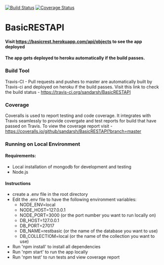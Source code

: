[![Build Status](https://travis-ci.org/sandarsh/BasicRESTAPI.svg?branch=master)](https://travis-ci.org/sandarsh/BasicRESTAPI)
[![Coverage Status](https://coveralls.io/repos/github/sandarsh/BasicRESTAPI/badge.svg?branch=master)](https://coveralls.io/github/sandarsh/BasicRESTAPI?branch=master)

# BasicRESTAPI

#### Visit https://basicrest.herokuapp.com/api/objects to see the app deployed
#### The app gets deployed to heroku automatically if the build passes.

### Build Tool
Travis-CI - Pull requests and pushes to master are automatically built by Travis-ci and deployed on heroku if the build passes.
Visit this link to check the build status - https://travis-ci.org/sandarsh/BasicRESTAPI

### Coverage
Coveralls is used to report testing and code coverage. It integrates with Travis seamlessly to provide covergate and test reports for build that have passed on Travis.
To view the coverage report visit - https://coveralls.io/github/sandarsh/BasicRESTAPI?branch=master

### Running on Local Environment
#### Requirements:
* Local installation of mongodb for development and testing  
* Node.js
#### Instructions
* create a .env file in the root directory
* Edit the .env file to have the following environment variables:  
    * NODE_ENV=local
    * NODE_HOST=127.0.0.1
    * NODE_PORT=3000   (or the port number you want to run locally on)
    * DB_HOST=127.0.0.1
    * DB_PORT=27017
    * DB_NAME=restbasic (or the name of the database you want to use)
    * DB_COLLECTIOM=local (or the name of the collection you want to use)
* Run 'npm install' to install all dependencies
* Run 'npm start' to run the app locally
* Run 'npm test' to run tests and view coverage report
  

